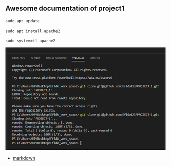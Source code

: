 ## Awesome documentation of project1

`sudo apt update`

`sudo apt install apache2`

`sudo systemctl apache2`

![code image](./images/image1.PNG)

- [markdown](https://www.markdownguide.org/cheat-sheet/)
